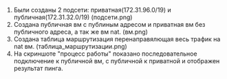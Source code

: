 1. Были созданы 2 подсети: приватная(172.31.96.0/19) и публичная(172.31.32.0/19) (подсети.png)  
2. Создана публичная вм с публиным адресом и приватная вм без публичного адреса, а так же вм nat.  (вм.png)  
3. Создана таблица маршрутизация перенаправялющая весь трафик на nat вм.  (таблица_маршрутизации.png)
4. На скриншоте "процесс работы" показано последовательное подключение к публичной вм, с публичной к приватной и отображен результат пинга.
